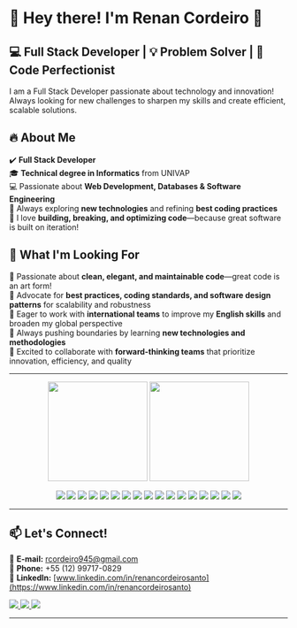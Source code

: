 # 👋 Hey there! I'm Renan Cordeiro 🚀  

## 💻 Full Stack Developer | 💡 Problem Solver | 🚀 Code Perfectionist

I am a Full Stack Developer passionate about technology and innovation! Always looking for new challenges to sharpen my skills and create efficient, scalable solutions.  



## 🔥 About Me  
✔️ **Full Stack Developer**  
🎓 **Technical degree in Informatics** from UNIVAP  
💻 Passionate about **Web Development, Databases & Software Engineering**  
🚀 Always exploring **new technologies** and refining **best coding practices**  
🔧 I love **building, breaking, and optimizing code**—because great software is built on iteration!  



## 🎯 What I'm Looking For  
🔹 Passionate about **clean, elegant, and maintainable code**—great code is an art form!  
🔹 Advocate for **best practices, coding standards, and software design patterns** for scalability and robustness  
🔹 Eager to work with **international teams** to improve my **English skills** and broaden my global perspective  
🔹 Always pushing boundaries by learning **new technologies and methodologies**  
🔹 Excited to collaborate with **forward-thinking teams** that prioritize innovation, efficiency, and quality  

---

<p align="center">
  <img height="180em" src="https://github-readme-stats.vercel.app/api?username=RenannCs&show_icons=true&theme=radical&include_all_commits=true&count_private=true"/>
  <img height="180em" src="https://github-readme-stats.vercel.app/api/top-langs/?username=RenannCs&layout=compact&theme=radical"/>
</p>  



<p align="center">
  <img src="https://img.shields.io/badge/JavaScript-F7DF1E?style=for-the-badge&logo=javascript&logoColor=black"/>
  <img src="https://img.shields.io/badge/Python-3776AB?style=for-the-badge&logo=python&logoColor=white"/>
  <img src="https://img.shields.io/badge/PHP-777BB4?style=for-the-badge&logo=php&logoColor=white"/>
  <img src="https://img.shields.io/badge/MySQL-4479A1?style=for-the-badge&logo=mysql&logoColor=white"/>
  <img src="https://img.shields.io/badge/Oracle-F80000?style=for-the-badge&logo=oracle&logoColor=white"/>
  <img src="https://img.shields.io/badge/HTML5-E34F26?style=for-the-badge&logo=html5&logoColor=white"/>
  <img src="https://img.shields.io/badge/CSS3-1572B6?style=for-the-badge&logo=css3&logoColor=white"/>
  <img src="https://img.shields.io/badge/jQuery-0769AD?style=for-the-badge&logo=jquery&logoColor=white"/>
  <img src="https://img.shields.io/badge/Bootstrap-563D7C?style=for-the-badge&logo=bootstrap&logoColor=white"/>
  <img src="https://img.shields.io/badge/Framework7-F50057?style=for-the-badge&logo=framework7&logoColor=white"/>
  <img src="https://img.shields.io/badge/Vue.js-4FC08D?style=for-the-badge&logo=vue.js&logoColor=white"/>
  <img src="https://img.shields.io/badge/Git-F05032?style=for-the-badge&logo=git&logoColor=white"/>
  <img src="https://img.shields.io/badge/GitHub-181717?style=for-the-badge&logo=github&logoColor=white"/>
  <img src="https://img.shields.io/badge/MongoDB-47A248?style=for-the-badge&logo=mongodb&logoColor=white"/>
  <img src="https://img.shields.io/badge/PL/SQL-CC2927?style=for-the-badge&logo=oracle&logoColor=white"/>
  <img src="https://img.shields.io/badge/Flask-000000?style=for-the-badge&logo=flask&logoColor=white"/>
  <img src="https://img.shields.io/badge/Node.js-339933?style=for-the-badge&logo=node.js&logoColor=white"/>
</p>  



---



## 📫 Let's Connect!  
📧 **E-mail:** [rcordeiro945@gmail.com](mailto:rcordeiro945@gmail.com)  
📱 **Phone:** +55 (12) 99717-0829  
🔗 **LinkedIn:** [www.linkedin.com/in/renancordeirosanto](https://www.linkedin.com/in/renancordeirosanto)  



<p>
  <a href="https://www.linkedin.com/in/renancordeirosanto">
    <img src="https://img.shields.io/badge/LinkedIn-0077B5?style=for-the-badge&logo=linkedin&logoColor=white"/>
  </a>
  <a href="mailto:rcordeiro945@gmail.com">
    <img src="https://img.shields.io/badge/Email-D14836?style=for-the-badge&logo=gmail&logoColor=white"/>
  </a>
  <a href="https://github.com/RenannCs">
    <img src="https://img.shields.io/badge/GitHub-181717?style=for-the-badge&logo=github&logoColor=white"/>
  </a>
</p>

---
